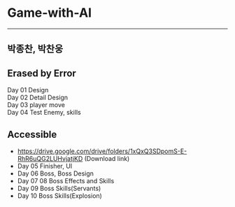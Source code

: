 # Game-with-AI
---
박종찬, 박찬웅
---

Erased by Error
---

Day 01 Design<br>
Day 02 Detail Design<br>
Day 03 player move<br>
Day 04 Test Enemy, skills<br>

Accessible<br>
---


  - https://drive.google.com/drive/folders/1xQxQ3SDpomS-E-RhR6uQG2LUHvjatjKD (Download link)
  - Day 05 Finisher, UI<br>
  - Day 06 Boss, Boss Design<br>
  - Day 07 08 Boss Effects and Skills<br>  
  - Day 09 Boss Skills(Servants)<br> 
  - Day 10 Boss Skills(Explosion)<br>
